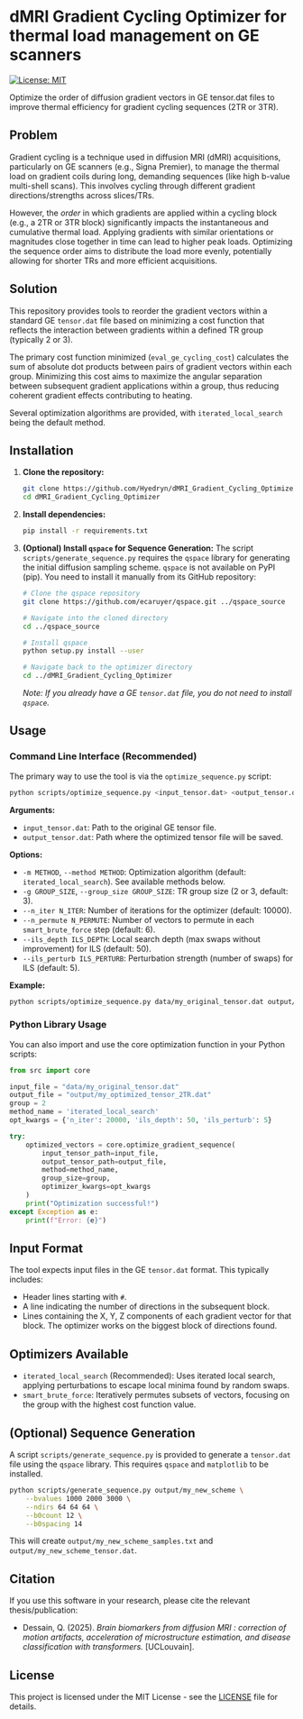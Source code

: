 # dMRI Gradient Cycling Optimizer for thermal load management on GE scanners

[![License: MIT](https://img.shields.io/badge/License-MIT-yellow.svg)](https://opensource.org/licenses/MIT)

Optimize the order of diffusion gradient vectors in GE tensor.dat files to improve thermal efficiency for gradient cycling sequences (2TR or 3TR).

## Problem

Gradient cycling is a technique used in diffusion MRI (dMRI) acquisitions, particularly on GE scanners (e.g., Signa Premier), to manage the thermal load on gradient coils during long, demanding sequences (like high b-value multi-shell scans). This involves cycling through different gradient directions/strengths across slices/TRs.

However, the *order* in which gradients are applied within a cycling block (e.g., a 2TR or 3TR block) significantly impacts the instantaneous and cumulative thermal load. Applying gradients with similar orientations or magnitudes close together in time can lead to higher peak loads. Optimizing the sequence order aims to distribute the load more evenly, potentially allowing for shorter TRs and more efficient acquisitions.

## Solution

This repository provides tools to reorder the gradient vectors within a standard GE `tensor.dat` file based on minimizing a cost function that reflects the interaction between gradients within a defined TR group (typically 2 or 3).

The primary cost function minimized (`eval_ge_cycling_cost`) calculates the sum of absolute dot products between pairs of gradient vectors within each group. Minimizing this cost aims to maximize the angular separation between subsequent gradient applications within a group, thus reducing coherent gradient effects contributing to heating.

Several optimization algorithms are provided, with `iterated_local_search` being the default method.

## Installation

1.  **Clone the repository:**
    ```bash
    git clone https://github.com/Hyedryn/dMRI_Gradient_Cycling_Optimizer.git
    cd dMRI_Gradient_Cycling_Optimizer
    ```
2.  **Install dependencies:**
    ```bash
    pip install -r requirements.txt
    ```
    
3.  **(Optional) Install `qspace` for Sequence Generation:**
    The script `scripts/generate_sequence.py` requires the `qspace` library for generating the initial diffusion sampling scheme. `qspace` is not available on PyPI (pip). You need to install it manually from its GitHub repository:
    ```bash
    # Clone the qspace repository 
    git clone https://github.com/ecaruyer/qspace.git ../qspace_source

    # Navigate into the cloned directory
    cd ../qspace_source

    # Install qspace
    python setup.py install --user

    # Navigate back to the optimizer directory
    cd ../dMRI_Gradient_Cycling_Optimizer
    ```
    *Note: If you already have a GE `tensor.dat` file, you do not need to install `qspace`.*

## Usage

### Command Line Interface (Recommended)

The primary way to use the tool is via the `optimize_sequence.py` script:

```bash
python scripts/optimize_sequence.py <input_tensor.dat> <output_tensor.dat> [options]
```

**Arguments:**

*   `input_tensor.dat`: Path to the original GE tensor file.
*   `output_tensor.dat`: Path where the optimized tensor file will be saved.

**Options:**

*   `-m METHOD`, `--method METHOD`: Optimization algorithm (default: `iterated_local_search`). See available methods below.
*   `-g GROUP_SIZE`, `--group_size GROUP_SIZE`: TR group size (2 or 3, default: 3).
*   `--n_iter N_ITER`: Number of iterations for the optimizer (default: 10000).
*   `--n_permute N_PERMUTE`: Number of vectors to permute in each `smart_brute_force` step (default: 6).
*   `--ils_depth ILS_DEPTH`: Local search depth (max swaps without improvement) for ILS (default: 50).
*   `--ils_perturb ILS_PERTURB`: Perturbation strength (number of swaps) for ILS (default: 5).

**Example:**

```bash
python scripts/optimize_sequence.py data/my_original_tensor.dat output/my_optimized_tensor_3TR.dat -g 3 --n_iter 50000
```

### Python Library Usage

You can also import and use the core optimization function in your Python scripts:

```python
from src import core

input_file = "data/my_original_tensor.dat"
output_file = "output/my_optimized_tensor_2TR.dat"
group = 2
method_name = 'iterated_local_search'
opt_kwargs = {'n_iter': 20000, 'ils_depth': 50, 'ils_perturb': 5}

try:
    optimized_vectors = core.optimize_gradient_sequence(
        input_tensor_path=input_file,
        output_tensor_path=output_file,
        method=method_name,
        group_size=group,
        optimizer_kwargs=opt_kwargs
    )
    print("Optimization successful!")
except Exception as e:
    print(f"Error: {e}")

```

## Input Format

The tool expects input files in the GE `tensor.dat` format. This typically includes:
*   Header lines starting with `#`.
*   A line indicating the number of directions in the subsequent block.
*   Lines containing the X, Y, Z components of each gradient vector for that block.
The optimizer works on the biggest block of directions found.

## Optimizers Available

*   `iterated_local_search` (Recommended): Uses iterated local search, applying perturbations to escape local minima found by random swaps.
*   `smart_brute_force`: Iteratively permutes subsets of vectors, focusing on the group with the highest cost function value.

## (Optional) Sequence Generation

A script `scripts/generate_sequence.py` is provided to generate a `tensor.dat` file using the `qspace` library. This requires `qspace` and `matplotlib` to be installed.

```bash
python scripts/generate_sequence.py output/my_new_scheme \
    --bvalues 1000 2000 3000 \
    --ndirs 64 64 64 \
    --b0count 12 \
    --b0spacing 14
```
This will create `output/my_new_scheme_samples.txt` and `output/my_new_scheme_tensor.dat`.

## Citation

If you use this software in your research, please cite the relevant thesis/publication:

*   Dessain, Q. (2025). *Brain biomarkers from diffusion MRI : correction of motion artifacts, acceleration of microstructure estimation, and disease classification with transformers.* [UCLouvain].

## License

This project is licensed under the MIT License - see the [LICENSE](LICENSE) file for details.
